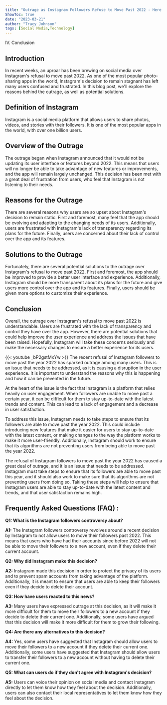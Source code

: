 ```yaml
---
title: "Outrage as Instagram Followers Refuse to Move Past 2022 - Here's What You Need to Know!"
ShowToc: true 
date: "2023-03-21"
author: "Tracy Johnson" 
tags: [Social Media,Technology]
---
```

IV. Conclusion

## Introduction

In recent weeks, an uproar has been brewing on social media over Instagram's refusal to move past 2022. As one of the most popular photo-sharing apps in the world, Instagram's decision to remain stagnant has left many users confused and frustrated. In this blog post, we'll explore the reasons behind the outrage, as well as potential solutions.

## Definition of Instagram

Instagram is a social media platform that allows users to share photos, videos, and stories with their followers. It is one of the most popular apps in the world, with over one billion users.

## Overview of the Outrage

The outrage began when Instagram announced that it would not be updating its user interface or features beyond 2022. This means that users will no longer be able to take advantage of new features or improvements, and the app will remain largely unchanged. This decision has been met with a great deal of frustration from users, who feel that Instagram is not listening to their needs.

## Reasons for the Outrage

There are several reasons why users are so upset about Instagram's decision to remain static. First and foremost, many feel that the app should be evolving and adapting to the changing needs of its users. Additionally, users are frustrated with Instagram's lack of transparency regarding its plans for the future. Finally, users are concerned about their lack of control over the app and its features.

## Solutions to the Outrage

Fortunately, there are several potential solutions to the outrage over Instagram's refusal to move past 2022. First and foremost, the app should be improved to provide a better user interface and experience. Additionally, Instagram should be more transparent about its plans for the future and give users more control over the app and its features. Finally, users should be given more options to customize their experience. 

## Conclusion

Overall, the outrage over Instagram's refusal to move past 2022 is understandable. Users are frustrated with the lack of transparency and control they have over the app. However, there are potential solutions that could help improve the user experience and address the issues that have been raised. Hopefully, Instagram will take these concerns seriously and make the necessary changes to ensure a better experience for its users.

{{< youtube _bP2gstMxYw >}} 
The recent refusal of Instagram followers to move past the year 2022 has sparked outrage among many users. This is an issue that needs to be addressed, as it is causing a disruption in the user experience. It is important to understand the reasons why this is happening and how it can be prevented in the future.

At the heart of the issue is the fact that Instagram is a platform that relies heavily on user engagement. When followers are unable to move past a certain year, it can be difficult for them to stay up-to-date with the latest trends and content. This can lead to a lack of engagement and a decrease in user satisfaction.

To address this issue, Instagram needs to take steps to ensure that its followers are able to move past the year 2022. This could include introducing new features that make it easier for users to stay up-to-date with the latest content, or making changes to the way the platform works to make it more user-friendly. Additionally, Instagram should work to ensure that its algorithms are not preventing users from being able to move past the year 2022.

The refusal of Instagram followers to move past the year 2022 has caused a great deal of outrage, and it is an issue that needs to be addressed. Instagram must take steps to ensure that its followers are able to move past this year, and it should also work to make sure that its algorithms are not preventing users from doing so. Taking these steps will help to ensure that Instagram users are able to stay up-to-date with the latest content and trends, and that user satisfaction remains high.

## Frequently Asked Questions (FAQ) :
**Q1: What is the Instagram followers controversy about?**

**A1:** The Instagram followers controversy revolves around a recent decision by Instagram to not allow users to move their followers past 2022. This means that users who have had their accounts since before 2022 will not be able to move their followers to a new account, even if they delete their current account.

**Q2: Why did Instagram make this decision?**

**A2:** Instagram made this decision in order to protect the privacy of its users and to prevent spam accounts from taking advantage of the platform. Additionally, it is meant to ensure that users are able to keep their followers even if they decide to delete their account.

**Q3: How have users reacted to this news?**

**A3:** Many users have expressed outrage at this decision, as it will make it more difficult for them to move their followers to a new account if they decide to delete their current one. Additionally, some users have argued that this decision will make it more difficult for them to grow their following.

**Q4: Are there any alternatives to this decision?**

**A4:** Yes, some users have suggested that Instagram should allow users to move their followers to a new account if they delete their current one. Additionally, some users have suggested that Instagram should allow users to transfer their followers to a new account without having to delete their current one.

**Q5: What can users do if they don't agree with Instagram's decision?**

**A5:** Users can voice their opinion on social media and contact Instagram directly to let them know how they feel about the decision. Additionally, users can also contact their local representatives to let them know how they feel about the decision.


